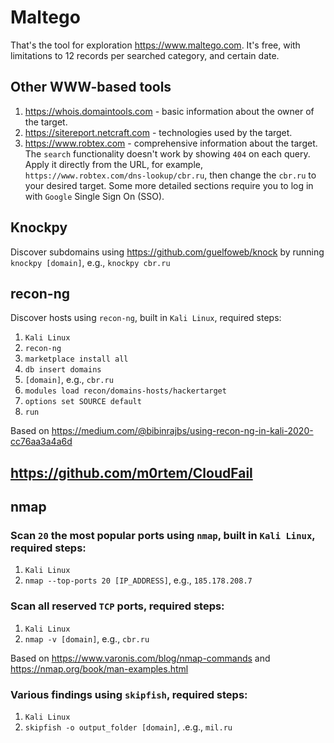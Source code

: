 # Maltego

That's the tool for exploration https://www.maltego.com.
It's free, with limitations to 12 records per searched category, and certain date.

## Other WWW-based tools

1. https://whois.domaintools.com - basic information about the owner of the target.
2. https://sitereport.netcraft.com - technologies used by the target.
3. https://www.robtex.com - comprehensive information about the target. The `search` functionality doesn't work by showing `404` on each query. Apply it directly from the URL, for example, `https://www.robtex.com/dns-lookup/cbr.ru`, then change the `cbr.ru` to your desired target. Some more detailed sections require you to log in with `Google` Single Sign On (SSO).

## Knockpy

Discover subdomains using https://github.com/guelfoweb/knock by running `knockpy [domain]`, e.g., `knockpy cbr.ru`

## recon-ng

Discover hosts using `recon-ng`, built in `Kali Linux`, required steps:

1. `Kali Linux`
2. `recon-ng`
3. `marketplace install all`
4. `db insert domains`
5. `[domain]`, e.g., `cbr.ru`
6. `modules load recon/domains-hosts/hackertarget`
7. `options set SOURCE default`
8. `run`

Based on https://medium.com/@bibinrajbs/using-recon-ng-in-kali-2020-cc76aa3a4a6d

## https://github.com/m0rtem/CloudFail

## nmap

### Scan `20` the most popular ports using `nmap`, built in `Kali Linux`, required steps:

1. `Kali Linux`
2. `nmap --top-ports 20 [IP_ADDRESS]`, e.g., `185.178.208.7`

### Scan all reserved `TCP` ports, required steps:

1. `Kali Linux`
2. `nmap -v [domain]`, e.g., `cbr.ru`

Based on <https://www.varonis.com/blog/nmap-commands> and <https://nmap.org/book/man-examples.html>

### Various findings using `skipfish`, required steps:

1. `Kali Linux`
2. `skipfish -o output_folder [domain]`, .e.g., `mil.ru`
